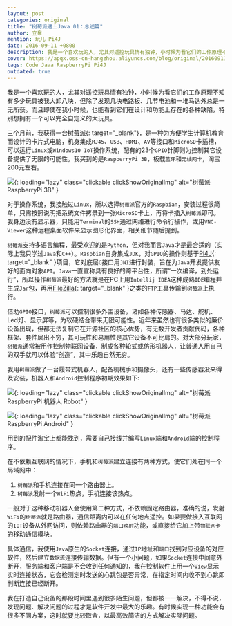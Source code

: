 ```yaml
---
layout: post
categories: original
title: "树莓派遇上Java 01：总述篇"
author: 立泉
mention: 玩儿 Pi4J
date: 2016-09-11 +0800
description: 我是一个喜欢玩的人，尤其对遥控玩具情有独钟，小时候为看它们的工作原理不知有多少玩具被我大卸八块，但除了发现几块电路板、几节电池和一堆马达外总是一无所获。而且即使在我小时候，也能看到它们在设计和功能上存在的各种缺陷，特别想拥有一个可以完全自定义的大玩具。
cover: https://apqx.oss-cn-hangzhou.aliyuncs.com/blog/original/20160911/shumeipai_yushang_java_01_zongshupian/raspberrypi.jpg
tags: Code Java RaspberryPi Pi4J
outdated: true
---
```


我是一个喜欢玩的人，尤其对遥控玩具情有独钟，小时候为看它们的工作原理不知有多少玩具被我大卸八块，但除了发现几块电路板、几节电池和一堆马达外总是一无所获。而且即使在我小时候，也能看到它们在设计和功能上存在的各种缺陷，特别想拥有一个可以完全自定义的大玩具。

三个月前，我获得一台[树莓派](https://www.raspberrypi.org){: target="_blank"}，是一种为方便学生计算机教育而设计的卡片式电脑，机身集成`RJ45`、`USB`、`HDMI`、`AV`等接口和`MicroSD`卡插槽，可以运行`Linux`或`Windows10 IoT`操作系统，配有的23个`GPIO`针脚则为控制其它设备提供了无限的可能性。我买到的是`RaspberryPi 3B`，板载`蓝牙`和`无线网卡`，淘宝200元左右。

![](https://apqx.oss-cn-hangzhou.aliyuncs.com/blog/original/20160911/shumeipai_yushang_java_01_zongshupian/raspberrypi.jpg){: loading="lazy" class="clickable clickShowOriginalImg" alt="树莓派 RaspberryPi 3B" }

对于操作系统，我接触过`Linux`，所以选择`树莓派`官方的`Raspbian`，安装过程很简单，只需按照说明把系统文件拷录到一张`MicroSD`卡上，再将卡插入`树莓派`即可。我身边没有显示器，只能用`Terminal`的`SSH`通过网络进行命令行操作，或用`VNC-Viewer`这种远程桌面软件来显示图形化界面，相关细节随后提到。

`树莓派`支持多语言编程，最受欢迎的是`Python`，但对我而言`Java`才是最合适的（实际上我只学过`Java`和`C++`）。`Raspbian`自身集成`JDK`，对`GPIO`的操作则基于[Pi4J](http://pi4j.com/){: target="_blank" }项目，它对底层`C`接口用`JNI`进行封装，旨在为`Java`开发提供友好的面向对象`API`。`Java`一直宣称具有良好的跨平台性，所谓“一次编译，到处运行”，所以操作`树莓派`最好的方法就是在PC上用`Intellij IDEA`这种成熟`IDE`编程并生成`Jar`包，再用[FileZilla](https://filezilla-project.org/){: target="_blank" }之类的`FTP`工具传输到`树莓派`上执行。

借助`GPIO`接口，`树莓派`可以控制很多外围设备，诸如各种传感器、马达、舵机、Led灯、显示屏等，为软硬结合带来无限可能性。近年来虽然也有很多类似的廉价设备出现，但都无法复制它在开源社区的核心优势，有无数开发者贡献代码，各种框架、套件层出不穷，其可玩性和易用性是其它设备不可比肩的。对大部分玩家，`树莓派`通常被用作控制物联网设备，制成各种轮式或仿形机器人，让普通人用自己的双手就可以体验“创造”，其中乐趣自然无穷。

我用`树莓派`做了一台履带式机器人，配备机械手和摄像头，还有一些传感器没来得及安装，机器人和`Android`控制程序初期效果如下:

![](https://apqx.oss-cn-hangzhou.aliyuncs.com/blog/original/20160911/shumeipai_yushang_java_01_zongshupian/pi_robot_thumb.jpg){: loading="lazy" class="clickable clickShowOriginalImg" alt="树莓派 RaspberryPi 机器人 Robot" }

![](https://apqx.oss-cn-hangzhou.aliyuncs.com/blog/original/20160911/shumeipai_yushang_java_01_zongshupian/pi_controller_android.png){: loading="lazy" class="clickable clickShowOriginalImg" alt="树莓派 RaspberryPi Android" }

用到的配件淘宝上都能找到，需要自己接线并编写`Linux`端和`Android`端的控制程序。

在不依赖互联网的情况下，手机和`树莓派`建立连接有两种方式，使它们处在同一个局域网中：

1. `树莓派`和手机连接在同一个路由器上。
2. `树莓派`发射一个`WiFi`热点，手机连接该热点。

一般对于这种移动机器人会使用第二种方式，不依赖固定路由器，准确的说，发射`WiFi`的`树莓派`就是路由器，通信距离内可以在任何地点遥控。如果要做接入互联网的`IOT`设备从外网访问，则依赖路由器的`端口映射`功能，或直接给它加上带`物联网卡`的移动通信模块。

具体通信，我使用`Java`原生的`Socket`连接，通过`IP`地址和`端口`找到对应设备的对应软件，然后建立`数据流`连接传输数据。但有一个小问题，如果`Socket`连接中间意外断开，服务端和客户端是不会收到任何通知的，我在控制软件上用一个`View`显示实时连接状态，它会检测定时发送的心跳包是否异常，在指定时间内收不到心跳即判断连接已经断开。

我在打造自己设备的那段时间里遇到很多陌生问题，但都被一一解决，不得不说，发现问题、解决问题的过程才是软件开发中最大的乐趣。有时候实现一种功能会有很多不同方案，这时就要比较取舍，以最高效简洁的方式解决实际问题。